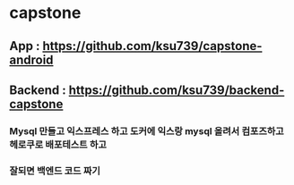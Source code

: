 # capstone

## App : https://github.com/ksu739/capstone-android
## Backend : https://github.com/ksu739/backend-capstone

### Mysql 만들고 익스프레스 하고 도커에 익스랑 mysql 올려서 컴포즈하고 헤로쿠로 배포테스트 하고
### 잘되면 백엔드 코드 짜기

